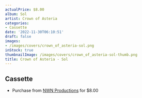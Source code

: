 ```yaml
---
actualPrice: $8.00
album: Sol
artist: Crown of Asteria
categories:
- Cassette
date: '2022-11-30T06:10:51'
draft: false
images:
- /images/covers/crown_of_asteria-sol.png
inStock: true
thumbnailImage: /images/covers/crown_of_asteria-sol-thumb.png
title: Crown of Asteria - Sol
---
```


## Cassette
* Purchase from [NWN Productions](http://shop.nwnprod.com/index.php?route=product/product&path=73&product_id=17369&sort=pd.name&order=ASC) for $8.00
